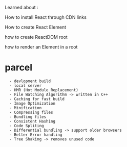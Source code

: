 Learned about :

How to install React through CDN links

How to create React Element 

how to create ReactDOM root

how to render an Element in a root



# parcel 

      - devlopment build
      - local server
      - HMR (Hot Module Replacement)
      - File Watching Algorithm -> written in C++
      - Caching for fast build
      - Image Optimization
      - Minification
      - Compressing files
      - Bundling files
      - Consistent Hashing
      - Code Spliting
      - Differential bundling -> support older browsers
      - Better Error handling
      - Tree Shaking -> removes unused code
